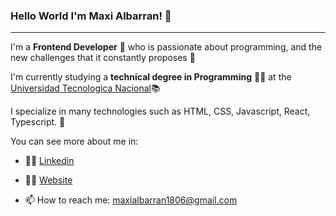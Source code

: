 ### Hello World I'm Maxi Albarran! 👋

---

I'm a **Frontend Developer** 🚀 who is passionate about programming, and the new challenges that it constantly proposes 🙌

I'm currently studying a **technical degree in Programming** 👨‍🎓 at the [Universidad Tecnologica Nacional](https://www.frh.utn.edu.ar/carrerastecnicatura_universitaria_en_programacion)📚

I specialize in many technologies such as HTML, CSS, Javascript, React, Typescript. 🤖

You can see more about me in:

- 👷‍♂️ [Linkedin](https://www.linkedin.com/in/maximiliano-albarr%C3%A1n/) 

- 👨‍💻 [Website](https://albarranportfolio.netlify.app/)

- 📫 How to reach me: maxialbarran1806@gmail.com 

